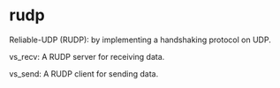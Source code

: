 rudp
====

Reliable-UDP (RUDP): by implementing a handshaking protocol on UDP.

vs_recv: A RUDP server for receiving data.

vs_send: A RUDP client for sending data.
